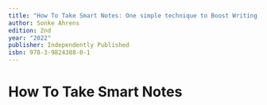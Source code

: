 ```yaml
---
title: "How To Take Smart Notes: One simple technique to Boost Writing, Learning and Thinking"
author: Sonke Ahrens
edition: 2nd
year: "2022"
publisher: Independently Published
isbn: 978-3-9824388-0-1
---
```


# How To Take Smart Notes

